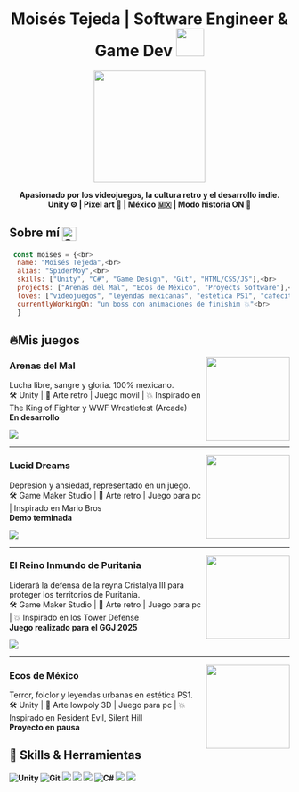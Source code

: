 <h1 align="center">Moisés Tejeda | Software Engineer & Game Dev <img height="50" src="https://emoji.gg/assets/emoji/7333-parrotdance.gif"></h1>

<p align="center">
  <img src="https://media.tenor.com/L45o4zS2XSkAAAAC/arcade-retro.gif" width="200"/>
</p>

<p align="center">
  <b>Apasionado por los videojuegos, la cultura retro y el desarrollo indie.</b><br>
  <b>Unity ⚙️ | Pixel art 🎨 | México 🇲🇽 | Modo historia ON 🚀</b>
</p>

<h2>Sobre mí <img align="center" alt="GIF" src="https://media4.giphy.com/media/v1.Y2lkPTc5MGI3NjExNmE3Y2g2ajdpc25mN3M4bW53a2NvajU4bnQ0ZGx3bzB2ZXBmeXh0NyZlcD12MV9pbnRlcm5hbF9naWZfYnlfaWQmY3Q9Zw/Ut9IfYd8U1C0CNQi76/giphy.gif" width="25"/> </h2>

```javascript 
 const moises = {<br>
  name: "Moisés Tejeda",<br>
  alias: "SpiderMoy",<br>
  skills: ["Unity", "C#", "Game Design", "Git", "HTML/CSS/JS"],<br>
  projects: ["Arenas del Mal", "Ecos de México", "Proyects Software"],<br>
  loves: ["videojuegos", "leyendas mexicanas", "estética PS1", "cafecito con código"],<br>
  currentlyWorkingOn: "un boss con animaciones de finishim 💥"<br>
  }
```
 
  <h2>🔥Mis juegos</h2>
  <img align="right" height="150" src="https://media3.giphy.com/media/v1.Y2lkPTc5MGI3NjExZTRhdm9qM2owODh6MXlxaDNsdGhhaHRndHlkNnF3azh0OTBlOWp1cyZlcD12MV9pbnRlcm5hbF9naWZfYnlfaWQmY3Q9cw/EbUf8fzEtXjG774Ezh/giphy.gif">
  <h3>Arenas del Mal</h3>
  <p>Lucha libre, sangre y gloria. 100% mexicano.<br>🛠️ Unity | 🎨 Arte retro | Juego movil | 💥 Inspirado en The King of Fighter y WWF Wrestlefest (Arcade)<br> <strong>En desarrollo</strong> </p>
  <a href="https://www.instagram.com/moyejasdream/" target="_blank">
  <img src=https://img.shields.io/badge/Instagram-%23E4405F.svg?style=for-the-badge&logo=Instagram&logoColor=white/></a>  

--------------------------------------

  <img align="right" height="150" src="https://media3.giphy.com/media/v1.Y2lkPTc5MGI3NjExYnFnZmV5cnhsOHhpMm45c3R3c3ZtdjZrdzlwY3htZ3lseTRwOTdiYSZlcD12MV9pbnRlcm5hbF9naWZfYnlfaWQmY3Q9cw/NVKU0cW5mrmnUtKV18/giphy.gif">
  <h3>Lucid Dreams</h3>
  <p>Depresion y ansiedad, representado en un juego.<br>🛠️ Game Maker Studio | 🎨 Arte retro | Juego para pc | Inspirado en Mario Bros<br><strong>Demo terminada</strong></p>
  <a href="https://moyejas-dream.itch.io/lucid-dreams" target="_blank">
  <img src=https://img.shields.io/badge/Itch-%23FF0B34.svg?style=for-the-badge&logo=Itch.io&logoColor=white/></a>

--------------------------------------

  <img align="right" height="150" src="https://media0.giphy.com/media/v1.Y2lkPTc5MGI3NjExMW0zemE1eG1mYjBmcjJ4MjM1MXpibXk4d2tzaXNxdGdzYW5naXZxOCZlcD12MV9pbnRlcm5hbF9naWZfYnlfaWQmY3Q9cw/vBUANn4dqvxSHRpr5G/giphy.gif">
  <h3>El Reino Inmundo de Puritania</h3>
  <p>Liderará la defensa de la reyna Cristalya III para proteger los territorios de Puritania.<br>🛠️ Game Maker Studio | 🎨 Arte retro | Juego para pc | 💥 Inspirado en los Tower Defense<br><strong>Juego realizado para el GGJ 2025</strong></p>
  <a href="https://moyejas-dream.itch.io/el-reino-inmundo-de-puritania" target="_blank">
  <img src=https://img.shields.io/badge/Itch-%23FF0B34.svg?style=for-the-badge&logo=Itch.io&logoColor=white/></a>

--------------------------------------  

  <img align="right" height="150" src="https://media2.giphy.com/media/v1.Y2lkPTc5MGI3NjExNGxnODQ2Y2FvZzV5ZWFoNzJoYmloMThkeTgxZDZncGQwaGlnMWJ0YSZlcD12MV9pbnRlcm5hbF9naWZfYnlfaWQmY3Q9Zw/i1bHMzoNuY2x83QK6E/giphy.gif">
  <h3>Ecos de México</h3>
  <p>Terror, folclor y leyendas urbanas en estética PS1.<br>🛠️ Unity | 🎨 Arte lowpoly 3D | Juego para pc | 💥 Inspirado en Resident Evil, Silent Hill<br><strong><strong>Proyecto en pausa</strong></p>
  


  <section>
    <h2>💾 Skills & Herramientas</h2>
    <div class="badge-container">
      <img src="https://img.shields.io/badge/Unity-000?style=for-the-badge&logo=unity&logoColor=white" alt="Unity">
      <img src="https://img.shields.io/badge/Git-F05032?style=for-the-badge&logo=git&logoColor=white" alt="Git">
      <img src="https://img.shields.io/badge/GODOT-%23FFFFFF.svg?style=for-the-badge&logo=godot-engine">
      <img src="https://img.shields.io/badge/Aseprite-FFFFFF?style=for-the-badge&logo=Aseprite&logoColor=#7D929E">
      <img src="https://img.shields.io/badge/Itch-%23FF0B34.svg?style=for-the-badge&logo=Itch.io&logoColor=white">
      <img src="https://img.shields.io/badge/C%23-68217A?style=for-the-badge&logo=csharp&logoColor=white" alt="C#">
      <img src="https://img.shields.io/badge/c++-%2300599C.svg?style=for-the-badge&logo=c%2B%2B&logoColor=white">
      <img src="https://img.shields.io/badge/python-3670A0?style=for-the-badge&logo=python&logoColor=ffdd54">
    </div>
  </section>
